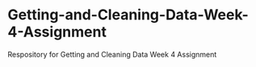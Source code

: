 # Getting-and-Cleaning-Data-Week-4-Assignment
Respository for Getting and Cleaning Data Week 4 Assignment
